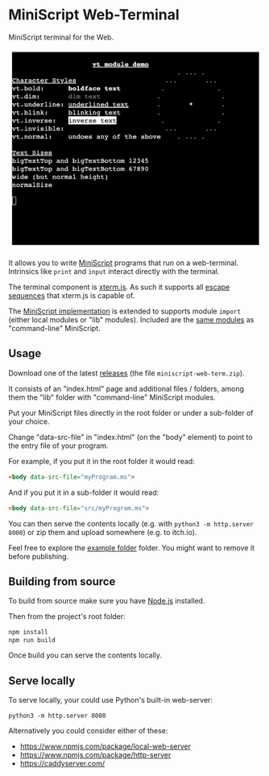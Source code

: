 # MiniScript Web-Terminal

MiniScript terminal for the Web.

![Screenshot of terminal styles](./screenshot.png)

It allows you to write [MiniScript](https://miniscript.org/) programs that run on a web-terminal. Intrinsics like `print` and `input` interact directly with the terminal. 

The terminal component is [xterm.js](http://xtermjs.org/). As such it supports all [escape sequences](http://xtermjs.org/docs/api/vtfeatures/) that xterm.js is capable of.

The [MiniScript implementation](https://github.com/sebnozzi/miniscript.ts) is extended to supports module `import` (either local modules or "lib" modules). Included are the [same modules](https://github.com/JoeStrout/miniscript/tree/master/MiniScript-cpp/lib) as "command-line" MiniScript.

## Usage

Download one of the latest [releases](https://github.com/sebnozzi/miniscript-web-term/releases) (the file `miniscript-web-term.zip`).

It consists of an "index.html" page and additional files / folders, among them the "lib" folder with "command-line" MiniScript modules.

Put your MiniScript files directly in the root folder or under a sub-folder of your choice.

Change "data-src-file" in "index.html" (on the "body" element) to point to
the entry file of your program.

For example, if you put it in the root folder it would read:

```html
<body data-src-file="myProgram.ms">
```

And if you put it in a sub-folder it would read:

```html
<body data-src-file="src/myProgram.ms">
```

You can then serve the contents locally (e.g. with `python3 -m http.server 8000`) or zip them and upload somewhere (e.g. to itch.io).

Feel free to explore the [example folder](./example) folder. You might want to remove it before publishing.

## Building from source

To build from source make sure you have [Node.js](https://nodejs.org) installed.

Then from the project's root folder:

```
npm install
npm run build
```

Once build you can serve the contents locally.

## Serve locally

To serve locally, your could use Python's built-in web-server:

```
python3 -m http.server 8000
```

Alternatively you could consider either of these:

* https://www.npmjs.com/package/local-web-server
* https://www.npmjs.com/package/http-server
* https://caddyserver.com/
